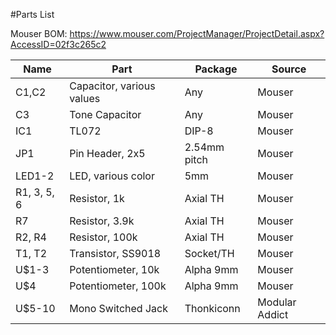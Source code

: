 #Parts List

Mouser BOM: https://www.mouser.com/ProjectManager/ProjectDetail.aspx?AccessID=02f3c265c2

| Name | Part | Package | Source |
| --- | --- | --- | --- |
| C1,C2 | Capacitor, various values | Any | Mouser |
| C3 | Tone Capacitor | Any | Mouser |
| IC1 | TL072 | DIP-8 | Mouser |
| JP1 | Pin Header, 2x5 | 2.54mm pitch | Mouser |
| LED1-2 | LED, various color | 5mm | Mouser |
| R1, 3, 5, 6 | Resistor, 1k | Axial TH | Mouser |
| R7 | Resistor, 3.9k | Axial TH | Mouser |
| R2, R4 | Resistor, 100k | Axial TH | Mouser |
| T1, T2 | Transistor, SS9018 | Socket/TH | Mouser |
| U$1-3 | Potentiometer, 10k | Alpha 9mm | Mouser |
| U$4 | Potentiometer, 100k | Alpha 9mm | Mouser |
| U$5-10 | Mono Switched Jack | Thonkiconn | Modular Addict |